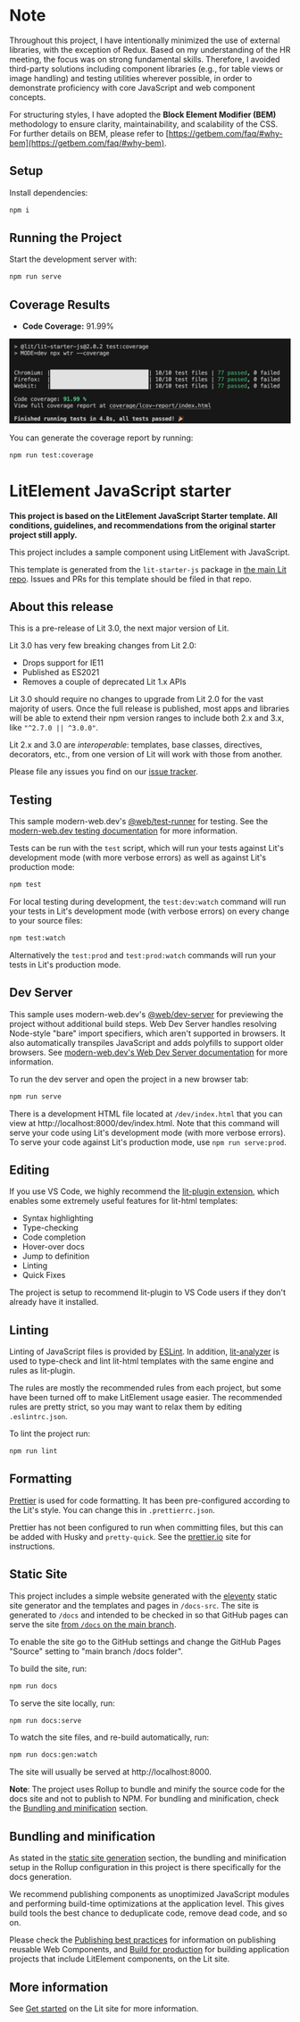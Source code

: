 # Note

Throughout this project, I have intentionally minimized the use of external libraries, with the exception of Redux. Based on my understanding of the HR meeting, the focus was on strong fundamental skills. Therefore, I avoided third-party solutions including component libraries (e.g., for table views or image handling) and testing utilities wherever possible, in order to demonstrate proficiency with core JavaScript and web component concepts.

For structuring styles, I have adopted the **Block Element Modifier (BEM)** methodology to ensure clarity, maintainability, and scalability of the CSS. For further details on BEM, please refer to [https://getbem.com/faq/#why-bem](https://getbem.com/faq/#why-bem).

## Setup

Install dependencies:

```bash
npm i
```

## Running the Project

Start the development server with:

```bash
npm run serve
```

## Coverage Results

- **Code Coverage:** 91.99%

![Coverage Report](./other/coverage.png)

You can generate the coverage report by running:

```bash
npm run test:coverage
```

# LitElement JavaScript starter

**This project is based on the LitElement JavaScript Starter template. All conditions, guidelines, and recommendations from the original starter project still apply.**

This project includes a sample component using LitElement with JavaScript.

This template is generated from the `lit-starter-js` package in [the main Lit
repo](https://github.com/lit/lit). Issues and PRs for this template should be
filed in that repo.

## About this release

This is a pre-release of Lit 3.0, the next major version of Lit.

Lit 3.0 has very few breaking changes from Lit 2.0:

- Drops support for IE11
- Published as ES2021
- Removes a couple of deprecated Lit 1.x APIs

Lit 3.0 should require no changes to upgrade from Lit 2.0 for the vast majority of users. Once the full release is published, most apps and libraries will be able to extend their npm version ranges to include both 2.x and 3.x, like `"^2.7.0 || ^3.0.0"`.

Lit 2.x and 3.0 are _interoperable_: templates, base classes, directives, decorators, etc., from one version of Lit will work with those from another.

Please file any issues you find on our [issue tracker](https://github.com/lit/lit/issues).

## Testing

This sample modern-web.dev's
[@web/test-runner](https://www.npmjs.com/package/@web/test-runner) for testing. See the
[modern-web.dev testing documentation](https://modern-web.dev/docs/test-runner/overview) for
more information.

Tests can be run with the `test` script, which will run your tests against Lit's development mode (with more verbose errors) as well as against Lit's production mode:

```bash
npm test
```

For local testing during development, the `test:dev:watch` command will run your tests in Lit's development mode (with verbose errors) on every change to your source files:

```bash
npm test:watch
```

Alternatively the `test:prod` and `test:prod:watch` commands will run your tests in Lit's production mode.

## Dev Server

This sample uses modern-web.dev's [@web/dev-server](https://www.npmjs.com/package/@web/dev-server) for previewing the project without additional build steps. Web Dev Server handles resolving Node-style "bare" import specifiers, which aren't supported in browsers. It also automatically transpiles JavaScript and adds polyfills to support older browsers. See [modern-web.dev's Web Dev Server documentation](https://modern-web.dev/docs/dev-server/overview/) for more information.

To run the dev server and open the project in a new browser tab:

```bash
npm run serve
```

There is a development HTML file located at `/dev/index.html` that you can view at http://localhost:8000/dev/index.html. Note that this command will serve your code using Lit's development mode (with more verbose errors). To serve your code against Lit's production mode, use `npm run serve:prod`.

## Editing

If you use VS Code, we highly recommend the [lit-plugin extension](https://marketplace.visualstudio.com/items?itemName=runem.lit-plugin), which enables some extremely useful features for lit-html templates:

- Syntax highlighting
- Type-checking
- Code completion
- Hover-over docs
- Jump to definition
- Linting
- Quick Fixes

The project is setup to recommend lit-plugin to VS Code users if they don't already have it installed.

## Linting

Linting of JavaScript files is provided by [ESLint](eslint.org). In addition, [lit-analyzer](https://www.npmjs.com/package/lit-analyzer) is used to type-check and lint lit-html templates with the same engine and rules as lit-plugin.

The rules are mostly the recommended rules from each project, but some have been turned off to make LitElement usage easier. The recommended rules are pretty strict, so you may want to relax them by editing `.eslintrc.json`.

To lint the project run:

```bash
npm run lint
```

## Formatting

[Prettier](https://prettier.io/) is used for code formatting. It has been pre-configured according to the Lit's style. You can change this in `.prettierrc.json`.

Prettier has not been configured to run when committing files, but this can be added with Husky and `pretty-quick`. See the [prettier.io](https://prettier.io/) site for instructions.

## Static Site

This project includes a simple website generated with the [eleventy](https://11ty.dev) static site generator and the templates and pages in `/docs-src`. The site is generated to `/docs` and intended to be checked in so that GitHub pages can serve the site [from `/docs` on the main branch](https://help.github.com/en/github/working-with-github-pages/configuring-a-publishing-source-for-your-github-pages-site).

To enable the site go to the GitHub settings and change the GitHub Pages &quot;Source&quot; setting to &quot;main branch /docs folder&quot;.</p>

To build the site, run:

```bash
npm run docs
```

To serve the site locally, run:

```bash
npm run docs:serve
```

To watch the site files, and re-build automatically, run:

```bash
npm run docs:gen:watch
```

The site will usually be served at http://localhost:8000.

**Note**: The project uses Rollup to bundle and minify the source code for the docs site and not to publish to NPM. For bundling and minification, check the [Bundling and minification](#bundling-and-minification) section.

## Bundling and minification

As stated in the [static site generation](#static-site) section, the bundling and minification setup in the Rollup configuration in this project is there specifically for the docs generation.

We recommend publishing components as unoptimized JavaScript modules and performing build-time optimizations at the application level. This gives build tools the best chance to deduplicate code, remove dead code, and so on.

Please check the [Publishing best practices](https://lit.dev/docs/tools/publishing/#publishing-best-practices) for information on publishing reusable Web Components, and [Build for production](https://lit.dev/docs/tools/production/) for building application projects that include LitElement components, on the Lit site.

## More information

See [Get started](https://lit.dev/docs/getting-started/) on the Lit site for more information.
